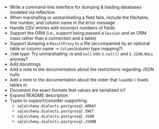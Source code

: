 - Write a command-line interface for dumping & loading databases modeled via
  reflection
- When marshalling or unmarshalling a field fails, include the file/table, line
  number, and column name in the error message
- Handle CSV entries with incorrect numbers of fields
- Support the ORM (i.e., support being passed a `Session` and an ORM class
  rather than a connection and a table)
- Support dumping a `ResultProxy` to a file (accompanied by an optional table
  or column name -> `Column`/column type mapping?)
- `JSON` type: Try unmarshalling `\N` and `null` into `S.null()` and
  `S.JSON.NULL` anyway?
- Add docstrings
- Add a note to the documentation about the restrictions regarding JSON nulls
- Add a note to the documentation about the order that `loaddb()` loads tables
  in
- Document the exact formats that values are serialized in?
- Expand README description
- Types to support/consider supporting:
    - `sqlalchemy.dialects.postgresql.ARRAY`
    - `sqlalchemy.dialects.postgresql.INET`
    - `sqlalchemy.dialects.postgresql.JSON`
    - `sqlalchemy.dialects.postgresql.JSONB`
